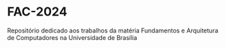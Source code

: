 # FAC-2024
 Repositório dedicado aos trabalhos da matéria Fundamentos e Arquitetura de Computadores na Universidade de Brasília
